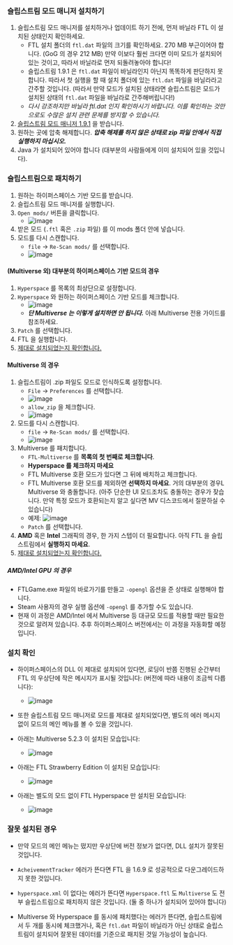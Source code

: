 ### 슬립스트림 모드 매니저 설치하기

1. 슬립스트림 모드 매니저를 설치하거나 업데이트 하기 전에, 먼저 바닐라 FTL 이 설치된 상태인지 확인하세요.
   - FTL 설치 폴더의 `ftl.dat` 파일의 크기를 확인하세요. 270 MB 부근이어야 합니다. (GoG 의 경우 212 MB) 만약 이보다 훨씬 크다면 이미 모드가 설치되어 있는 것이고, 따라서 바닐라로 먼저 되돌려놓아야 합니다!
   - 슬립스트림 1.9.1 은 `ftl.dat` 파일이 바닐라인지 아닌지 똑똑하게 판단하지 못합니다. 따라서 첫 실행을 할 때 설치 폴더에 있는 `ftl.dat` 파일을 바닐라라고 간주할 것입니다. (따라서 만약 모드가 설치된 상태라면 슬립스트림은 모드가 설치된 상태의 `ftl.dat` 파일을 바닐라로 간주해버립니다!)
   - *다시 강조하지만 바닐라 ftl.dat 인지 확인하시기 바랍니다. 이를 확인하는 것만으로도 수많은 설치 관련 문제를 방지할 수 있습니다.*
2. [슬립스트림 모드 매니저 1.9.1](https://subsetgames.com/forum/viewtopic.php?f=12&t=17102) 을 받습니다.
3. 원하는 곳에 압축 해제합니다. ***압축 해제를 하지 않은 상태로 zip 파일 안에서 직접 실행하지 마십시오.***
4. Java 가 설치되어 있어야 합니다 (대부분의 사람들에게 이미 설치되어 있을 것입니다).

### 슬립스트림으로 패치하기

1. 원하는 하이퍼스페이스 기반 모드를 받습니다.
2. 슬립스트림 모드 매니저를 실행합니다.
3. `Open mods/` 버튼을 클릭합니다.
   - ![image](https://user-images.githubusercontent.com/1423894/173680447-24bdb0df-0a50-44a9-ad79-1f9a6a38f61d.png)
4. 받은 모드 (`.ftl` 혹은 `.zip` 파일) 를 이 mods 폴더 안에 넣습니다.
5. 모드를 다시 스캔합니다.
   - `file` -> `Re-Scan mods/` 를 선택합니다.
   - ![image](https://user-images.githubusercontent.com/1423894/173680307-c9d1da5f-9a7e-43af-a933-d53431da27ad.png)


#### (Multiverse 외) 대부분의 하이퍼스페이스 기반 모드의 경우
1. `Hyperspace` 를 목록의 최상단으로 설정합니다.
2. `Hyperspace` 와 원하는 하이퍼스페이스 기반 모드를 체크합니다.
   - ![image](https://user-images.githubusercontent.com/1423894/173682067-297f466c-bfad-4493-904c-0c27c836657b.png)
   - ***단 Multiverse 는 이렇게 설치하면 안 됩니다.*** 아래 Multiverse 전용 가이드를 참조하세요.
3. `Patch` 를 선택합니다.
4. FTL 을 실행합니다.
5. [제대로 설치되었는지 확인합니다.](#설치-확인)

#### Multiverse 의 경우
1. 슬립스트림이 .zip 파일도 모드로 인식하도록 설정합니다.
   - `File` -> `Preferences` 를 선택합니다.
   - ![image](https://user-images.githubusercontent.com/1423894/173679563-2f5dbe3d-dabf-4278-b8c0-f26351426021.png)
   - `allow_zip` 을 체크합니다.
   - ![image](https://user-images.githubusercontent.com/1423894/173679698-b2f5d369-182e-41a1-939c-39c40b6a0bd5.png)
2. 모드를 다시 스캔합니다.
   - `file` -> `Re-Scan mods/` 를 선택합니다.
   - ![image](https://user-images.githubusercontent.com/1423894/173680307-c9d1da5f-9a7e-43af-a933-d53431da27ad.png)
3. Multiverse 를 패치합니다.
   - `FTL-Multiverse` 를 **목록의 첫 번째로 체크합니다**.
   - **Hyperspace 를 체크하지 마세요**
   - FTL Multiverse 호환 모드가 있다면 그 뒤에 배치하고 체크합니다.
   - FTL Multiverse 호환 모드를 제외하면 **선택하지 마세요**. 거의 대부분의 경우L Multiverse 와 충돌합니다. (아주 단순한 UI 모드조차도 충돌하는 경우가 잦습니다. 만약 특정 모드가 호환되는지 알고 싶다면 MV 디스코드에서 질문하실 수 있습니다)
   - 예제: ![image](https://user-images.githubusercontent.com/1423894/173681032-76e9b056-ede6-42f5-ad5a-ffa0fece384a.png)
   - `Patch` 를 선택합니다.
4. **AMD** 혹은 **Intel** 그래픽의 경우, 한 가지 스텝이 더 필요합니다. 아직 FTL 을 슬립스트림에서 **실행하지 마세요**.
5. [제대로 설치되었는지 확인합니다.](#설치-확인)

##### AMD/Intel GPU 의 경우
- FTLGame.exe 파일의 바로가기를 만들고 `-opengl` 옵션을 준 상태로 실행해야 합니다.
- Steam 사용자의 경우 실행 옵션에 `-opengl` 를 추가할 수도 있습니다.
- 현재 이 과정은 AMD/Intel 에서 Multiverse 등 대규모 모드를 적용할 때만 필요한 것으로 알려져 있습니다. 추후 하이퍼스페이스 버전에서는 이 과정을 자동화할 예정입니다.

### 설치 확인

- 하이퍼스페이스의 DLL 이 제대로 설치되어 있다면, 로딩이 반쯤 진행된 순간부터 FTL 의 우상단에 작은 메시지가 표시될 것입니다: (버전에 따라 내용이 조금씩 다릅니다):
   - ![image](https://user-images.githubusercontent.com/1423894/173682629-6aa843d8-bb36-4a3b-afad-bd6b23463a8a.png)

- 또한 슬립스트림 모드 매니저로 모드를 제대로 설치되었다면, 별도의 에러 메시지 없이 모드의 메인 메뉴를 볼 수 있을 것입니다.

- 아래는 Multiverse 5.2.3 이 설치된 모습입니다:
   - ![image](https://user-images.githubusercontent.com/1423894/173683306-2b92a3e2-d0d2-4bff-ac19-33ff6ef0a749.png)

- 아래는 FTL Strawberry Edition 이 설치된 모습입니다:
   - ![image](https://user-images.githubusercontent.com/1423894/173683567-598bc5fe-a7f8-4bad-8dd1-2b6ff161d695.png)

- 아래는 별도의 모드 없이 FTL Hyperspace 만 설치된 모습입니다:
   - ![image](https://user-images.githubusercontent.com/1423894/173684224-64a24d41-e5ae-4c52-b45f-82fafb42abea.png)



### 잘못 설치된 경우

- 만약 모드의 메인 메뉴는 떴지만 우상단에 버전 정보가 없다면, DLL 설치가 잘못된 것입니다.

- `AcheivementTracker` 에러가 뜬다면 FTL 을 1.6.9 로 성공적으로 다운그레이드하지 못한 것입니다.

- `hyperspace.xml` 이 없다는 에러가 뜬다면 `Hyperspace.ftl` 도 `Multiverse` 도 전부 슬립스트림으로 패치하지 않은 것입니다. (둘 중 하나가 설치되어 있어야 합니다)

- Multiverse 와 Hyperspace 를 동시에 패치했다는 에러가 뜬다면, 슬립스트림에서 두 개를 동시에 체크했거나, 혹은 `ftl.dat` 파일이 바닐라가 아닌 상태로 슬립스트림이 설치되어 잘못된 데이터를 기준으로 패치된 것일 가능성이 높습니다.
